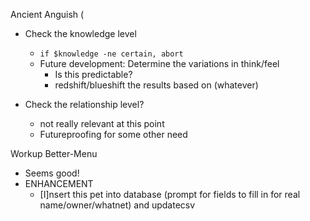 Ancient Anguish ( 

* Check the knowledge level
  * `if $knowledge -ne certain, abort`
  * Future development: Determine the variations in think/feel
    * Is this predictable?
    * redshift/blueshift the results based on (whatever)


* Check the relationship level?
  * not really relevant at this point
  * Futureproofing for some other need


Workup Better-Menu
* Seems good!
* ENHANCEMENT
  * [I]nsert this pet into database (prompt for fields to fill in for real name/owner/whatnet) and updatecsv



